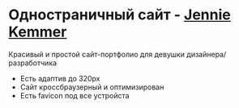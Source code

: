 # Одностраничный сайт - [Jennie Kemmer](https://m1arsen.github.io/JennieKemmer/)
Красивый и простой сайт-портфолио для девушки дизайнера/разработчика
- Есть адаптив до 320px
- Сайт кроссбраузерный и оптимизирован
- Есть favicon под все устройста
